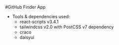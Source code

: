 #GitHub Finder App

* Tools & dependencies used:
    * react-scripts v3.4.1
    * tailwindcss v2.0 with PostCSS v7 dependency
    * craco 
    * daisyui 
 